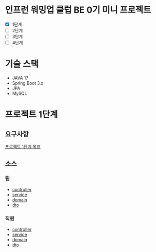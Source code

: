 # 인프런 워밍업 클럽 BE 0기 미니 프로젝트

- [x] 1단계
- [ ] 2단계
- [ ] 3단계
- [ ] 4단계

# 기술 스택
- JAVA 17
- Spring Boot 3.x
- JPA
- MySQL

# 프로젝트 1단계
## 요구사항
[프로젝트 1단계 목표](https://boryung-k.tistory.com/entry/%EC%9D%B8%ED%94%84%EB%9F%B0-%EC%9B%8C%EB%B0%8D%EC%97%85-%ED%81%B4%EB%9F%BD-BE-0%EA%B8%B0-%EB%AF%B8%EB%8B%88%ED%94%84%EB%A1%9C%EC%A0%9D%ED%8A%B8-1)
## 소스
### 팀
  - [controller](https://github.com/devboryung/inflearn_warmingup_club_miniproj/tree/main/src/main/java/com/miniproj/management/controller/team)
  - [service](https://github.com/devboryung/inflearn_warmingup_club_miniproj/tree/main/src/main/java/com/miniproj/management/service/team)
  - [domain](https://github.com/devboryung/inflearn_warmingup_club_miniproj/tree/main/src/main/java/com/miniproj/management/domain/team)
  - [dto](https://github.com/devboryung/inflearn_warmingup_club_miniproj/tree/main/src/main/java/com/miniproj/management/dto/team)
### 직원
  - [controller](https://github.com/devboryung/inflearn_warmingup_club_miniproj/tree/main/src/main/java/com/miniproj/management/controller/employee)
  - [service](https://github.com/devboryung/inflearn_warmingup_club_miniproj/tree/main/src/main/java/com/miniproj/management/service/employee)
  - [domain](https://github.com/devboryung/inflearn_warmingup_club_miniproj/tree/main/src/main/java/com/miniproj/management/domain/employee)
  - [dto](https://github.com/devboryung/inflearn_warmingup_club_miniproj/tree/main/src/main/java/com/miniproj/management/dto/employee)
    
